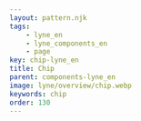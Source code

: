 ```yaml
---
layout: pattern.njk
tags: 
    - lyne_en
    - lyne_components_en
    - page
key: chip-lyne_en
title: Chip
parent: components-lyne_en
image: lyne/overview/chip.webp
keywords: chip
order: 130
---
```

